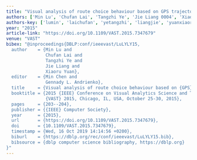 ```yaml
---
title: "Visual analysis of route choice behaviour based on GPS trajectories"
authors: ['Min Lu', 'Chufan Lai', 'Tangzhi Ye', 'Jie Liang 0004', 'Xiaoru Yuan']
authors-key: ['lumin', 'laichufan', 'yetangzhi', 'liangjie', 'yuanxiaoru']
year: "2015"
article-link: "https://doi.org/10.1109/VAST.2015.7347679"
venue: "VAST"
bibex: "@inproceedings{DBLP:conf/ieeevast/LuLYLY15,
  author    = {Min Lu and
               Chufan Lai and
               Tangzhi Ye and
               Jie Liang and
               Xiaoru Yuan},
  editor    = {Min Chen and
               Gennady L. Andrienko},
  title     = {Visual analysis of route choice behaviour based on {GPS} trajectories},
  booktitle = {2015 {IEEE} Conference on Visual Analytics Science and Technology,
               {VAST} 2015, Chicago, IL, USA, October 25-30, 2015},
  pages     = {203--204},
  publisher = {{IEEE} Computer Society},
  year      = {2015},
  url       = {https://doi.org/10.1109/VAST.2015.7347679},
  doi       = {10.1109/VAST.2015.7347679},
  timestamp = {Wed, 16 Oct 2019 14:14:56 +0200},
  biburl    = {https://dblp.org/rec/conf/ieeevast/LuLYLY15.bib},
  bibsource = {dblp computer science bibliography, https://dblp.org}
}"
---
```

